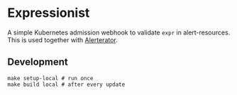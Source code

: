 Expressionist
=============

A simple Kubernetes admission webhook to validate `expr` in alert-resources. This is used together with [Alerterator](https://github.com/nais/alerterator/).

## Development

```
make setup-local # run once
make build local # after every update
```
